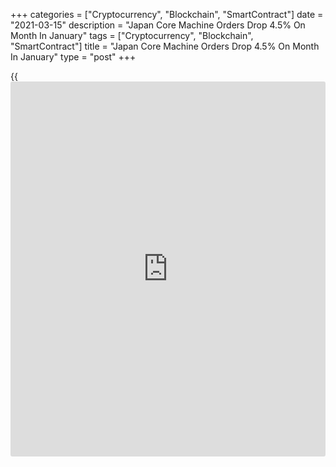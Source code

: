 +++
categories = ["Cryptocurrency", "Blockchain", "SmartContract"]
date = "2021-03-15"
description = "Japan Core Machine Orders Drop 4.5% On Month In January"
tags = ["Cryptocurrency", "Blockchain", "SmartContract"]
title = "Japan Core Machine Orders Drop 4.5% On Month In January"
type = "post"
+++

{{<iframe id="large-banner" src="https://www.bounty.group/#slide=12.0" width="100%" height="600" scrolling="no" style="border: 0px solid rgb(216, 221, 230); border-radius: 3px;">}}

The value of core machine orders in Japan slipped a seasonally adjusted
4.5 percent on month in January, the Cabinet Office said on Monday -
standing at 841.7 billion yen.

That exceeded expectations for a decline of 5.5 percent following the
upwardly revised 5.3 percent increase in December (originally 5.2
percent).

On a yearly basis, core machine orders climbed 1.5 percent - again
beating forecasts for a decline of 0.2 percent after spiking 11.8
percent in the previous month.

The forecast for Q1 2021 core machine orders suggests a decline of 6.0
percent on quarter and 5.2 percent on year.

Machine orders from the government plummeted 27.9 percent on month and
40.1 percent on year to 219.8 billion yen. Orders from overseas rose 6.4
percent on month and 15.5 percent on year to 1,025.1 billion yen. Orders
from agencies gained 4.7 percent on month and dropped 8.7 percent on
year at 113.3 billion yen.

Orders from the private sector sank 4.9 percent both on month and on
year to 979.1 billion yen.

Manufacturing orders were down 4.2 percent on month, while non-
manufacturing orders sank 8.6 percent.

The total value of machinery orders received by 280 manufacturers
operating in Japan shed 1.7 percent on month and 0.8 percent on year to
2,397.4 billion yen.

For comments and feedback [contact](https://www.playgroundfx.com/contact/): editorial@rtt[news](https://www.letsplayfx.com/blog/forex-news-website/).com

[Economic News][1]

 **What parts of the world are seeing the best (and worst) economic
performances lately? Click[here][2] to check out our [Econ Scorecard][2]
and find out! See up-to-the-moment [ranking](https://www.playgroundfx.com/blog/crypto-exchange-ranking/)s for the best and worst
performers in [GDP][3], [unemployment rate][4], [inflation][5] and much
more.**

   1. www.rtt[news](https://www.letsplayfx.com/blog/forex-news-website/).com/Content/EconomicNews.aspx
   2. www.rtt[news](https://www.letsplayfx.com/blog/forex-news-website/).com/economic-scorecard/world-rank/industrial-production/highest-performance.aspx
   3. www.rtt[news](https://www.letsplayfx.com/blog/forex-news-website/).com/economic-scorecard/world-rank/GDP/highest-performance.aspx
   4. www.rtt[news](https://www.letsplayfx.com/blog/forex-news-website/).com/economic-scorecard/world-rank/unemployment-rate/lowest-performance.aspx
   5. www.rtt[news](https://www.letsplayfx.com/blog/forex-news-website/).com/economic-scorecard/world-rank/CPI/highest-performance.aspx